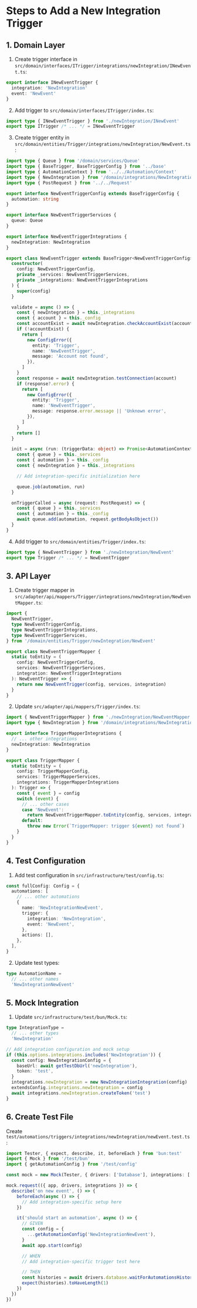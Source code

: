 # Steps to Add a New Integration Trigger

## 1. Domain Layer

1. Create trigger interface in `src/domain/interfaces/ITrigger/integrations/newIntegration/INewEvent.ts`:

```typescript
export interface INewEventTrigger {
  integration: 'NewIntegration'
  event: 'NewEvent'
}
```

2. Add trigger to `src/domain/interfaces/ITrigger/index.ts`:

```typescript
import type { INewEventTrigger } from './newIntegration/INewEvent'
export type ITrigger /* ... */ = INewEventTrigger
```

3. Create trigger entity in `src/domain/entities/Trigger/integrations/newIntegration/NewEvent.ts`:

```typescript
import type { Queue } from '/domain/services/Queue'
import type { BaseTrigger, BaseTriggerConfig } from '../base'
import type { AutomationContext } from '../../Automation/Context'
import type { NewIntegration } from '/domain/integrations/NewIntegration'
import type { PostRequest } from '../../Request'

export interface NewEventTriggerConfig extends BaseTriggerConfig {
  automation: string
}

export interface NewEventTriggerServices {
  queue: Queue
}

export interface NewEventTriggerIntegrations {
  newIntegration: NewIntegration
}

export class NewEventTrigger extends BaseTrigger<NewEventTriggerConfig> {
  constructor(
    config: NewEventTriggerConfig,
    private _services: NewEventTriggerServices,
    private _integrations: NewEventTriggerIntegrations
  ) {
    super(config)
  }

  validate = async () => {
    const { newIntegration } = this._integrations
    const { account } = this._config
    const accountExist = await newIntegration.checkAccountExist(account)
    if (!accountExist) {
      return [
        new ConfigError({
          entity: 'Trigger',
          name: 'NewEventTrigger',
          message: 'Account not found',
        }),
      ]
    }
    const response = await newIntegration.testConnection(account)
    if (response?.error) {
      return [
        new ConfigError({
          entity: 'Trigger',
          name: 'NewEventTrigger',
          message: response.error.message || 'Unknown error',
        }),
      ]
    }
    return []
  }

  init = async (run: (triggerData: object) => Promise<AutomationContext>) => {
    const { queue } = this._services
    const { automation } = this._config
    const { newIntegration } = this._integrations

    // Add integration-specific initialization here

    queue.job(automation, run)
  }

  onTriggerCalled = async (request: PostRequest) => {
    const { queue } = this._services
    const { automation } = this._config
    await queue.add(automation, request.getBodyAsObject())
  }
}
```

4. Add trigger to `src/domain/entities/Trigger/index.ts`:

```typescript
import type { NewEventTrigger } from './newIntegration/NewEvent'
export type Trigger /* ... */ = NewEventTrigger
```

## 3. API Layer

1. Create trigger mapper in `src/adapter/api/mappers/Trigger/integrations/newIntegration/NewEventMapper.ts`:

```typescript
import {
  NewEventTrigger,
  type NewEventTriggerConfig,
  type NewEventTriggerIntegrations,
  type NewEventTriggerServices,
} from '/domain/entities/Trigger/newIntegration/NewEvent'

export class NewEventTriggerMapper {
  static toEntity = (
    config: NewEventTriggerConfig,
    services: NewEventTriggerServices,
    integration: NewEventTriggerIntegrations
  ): NewEventTrigger => {
    return new NewEventTrigger(config, services, integration)
  }
}
```

2. Update `src/adapter/api/mappers/Trigger/index.ts`:

```typescript
import { NewEventTriggerMapper } from './newIntegration/NewEventMapper'
import type { NewIntegration } from '/domain/integrations/NewIntegration'

export interface TriggerMapperIntegrations {
  // ... other integrations
  newIntegration: NewIntegration
}

export class TriggerMapper {
  static toEntity = (
    config: TriggerMapperConfig,
    services: TriggerMapperServices,
    integrations: TriggerMapperIntegrations
  ): Trigger => {
    const { event } = config
    switch (event) {
      // ... other cases
      case 'NewEvent':
        return NewEventTriggerMapper.toEntity(config, services, integrations)
      default:
        throw new Error(`TriggerMapper: trigger ${event} not found`)
    }
  }
}
```

## 4. Test Configuration

1. Add test configuration in `src/infrastructure/test/config.ts`:

```typescript
const fullConfig: Config = {
  automations: [
    // ... other automations
    {
      name: 'NewIntegrationNewEvent',
      trigger: {
        integration: 'NewIntegration',
        event: 'NewEvent',
      },
      actions: [],
    },
  ],
}
```

2. Update test types:

```typescript
type AutomationName =
  // ... other names
  'NewIntegrationNewEvent'
```

## 5. Mock Integration

1. Update `src/infrastructure/test/bun/Mock.ts`:

```typescript
type IntegrationType =
  // ... other types
  'NewIntegration'

// Add integration configuration and mock setup
if (this.options.integrations.includes('NewIntegration')) {
  const config: NewIntegrationConfig = {
    baseUrl: await getTestDbUrl('newIntegration'),
    token: 'test',
  }
  integrations.newIntegration = new NewIntegrationIntegration(config)
  extendsConfig.integrations.newIntegration = config
  await integrations.newIntegration.createToken('test')
}
```

## 6. Create Test File

Create `test/automations/triggers/integrations/newIntegration/newEvent.test.ts`:

```typescript
import Tester, { expect, describe, it, beforeEach } from 'bun:test'
import { Mock } from '/test/bun'
import { getAutomationConfig } from '/test/config'

const mock = new Mock(Tester, { drivers: ['Database'], integrations: ['NewIntegration'] })

mock.request(({ app, drivers, integrations }) => {
  describe('on new event', () => {
    beforeEach(async () => {
      // Add integration-specific setup here
    })

    it('should start an automation', async () => {
      // GIVEN
      const config = {
        ...getAutomationConfig('NewIntegrationNewEvent'),
      }
      await app.start(config)

      // WHEN
      // Add integration-specific trigger test here

      // THEN
      const histories = await drivers.database.waitForAutomationsHistories()
      expect(histories).toHaveLength(1)
    })
  })
})
```
